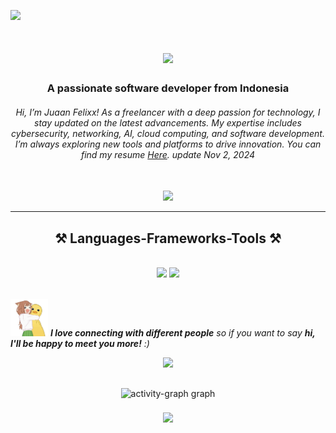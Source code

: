 [![](https://visitcount.itsvg.in/api?id=J13PhantomByte&icon=1&color=6)](https://visitcount.itsvg.in)

<h1 align="center">
    <img src="https://readme-typing-svg.herokuapp.com/?font=Righteous&size=35&center=true&vCenter=true&width=500&height=70&duration=4000&lines=Hi+There!+👋;+I'm+Juaan+Felixx!;" />
</h1>

<h3 align="center">A passionate software developer from Indonesia</h3>
<h6 align="center">Hi, I’m Juaan Felixx! As a freelancer with a deep passion for technology, I stay updated on the latest advancements. My expertise includes cybersecurity, networking, AI, cloud computing, and software development. I’m always exploring new tools and platforms to drive innovation.
You can find my resume <a href="https://drive.google.com/file/d/1gf0zf8rVqX7p0jRSpwBmJe_EJylLNFQe/view?usp=sharing" target="_blank">Here</a>. update Nov 2, 2024</h6>
<br/>

<div align="center"> 
  <a href="https://portofolio-juaan.vercel.app/" target="_blank">
     <img src="https://img.shields.io/badge/Portfolio-FF5722?style=for-the-badge&logo=todoist&logoColor=white" target="_blank" /> <!-- sqlite, safari, google-chrome are other good icon options -->
  </a>
</div>
 

 <hr/>
 
<h2 align="center">⚒️ Languages-Frameworks-Tools ⚒️</h2>
<br/>
<div align="center">
    <img src="https://skillicons.dev/icons?i=react,php,bash,html,css,vscode,github,cpp,tailwind,git,docker" />
    <img src="https://skillicons.dev/icons?i=nodejs,python,javascript,raspberrypi,arduino,firebase,postgresql,obsidian,linux,nextjs,nginx,opencv" /><br>
</div>

<br/>


<img src="kawai.gif" width="60"> <em><b>I love connecting with different people</b> so if you want to say <b>hi, I'll be happy to meet you more!</b> :)</em>

<div align="center">
  <img src="https://github-readme-stats.vercel.app/api/top-langs/?username=J13PhantomByte&theme=ocean_dark&hide_border=false&include_all_commits=true&count_private=true&layout=compact" />
</div>

<h2 align="center"></h2>

<div align="center">
 <img src="https://github-readme-activity-graph.vercel.app/graph?username=J13PhantomByte&radius=16&theme=react&area=true&order=5" height="auto" alt="activity-graph graph"  />
</div>

<h3 align="center">
    <img src="https://readme-typing-svg.herokuapp.com/?font=Righteous&size=25&center=true&vCenter=true&width=500&height=70&duration=4000&lines=Thanks+for+visiting!+✌️;+Ngoding+boleh+lupa+makan+itu+Jangan!;I'm+always+down+to+collab+:)">
</h3>

<br/>
